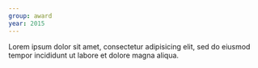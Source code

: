 ```yaml
---
group: award
year: 2015
---
```


Lorem ipsum dolor sit amet, consectetur adipisicing elit, sed do eiusmod tempor incididunt ut labore et dolore magna aliqua.
